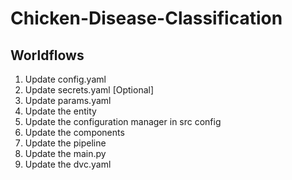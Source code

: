 # Chicken-Disease-Classification


## Worldflows

1. Update config.yaml
2. Update secrets.yaml [Optional]
3. Update params.yaml
4. Update the entity
5. Update the configuration manager in src config
6. Update the components
7. Update  the pipeline 
8. Update the main.py
9. Update the dvc.yaml
